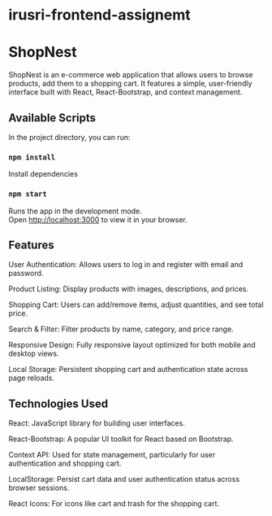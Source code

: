 # irusri-frontend-assignemt

# ShopNest

ShopNest is an e-commerce web application that allows users to browse products, add them to a shopping cart. It features a simple, user-friendly interface built with React, React-Bootstrap, and context management.

## Available Scripts

In the project directory, you can run:

### `npm install`

Install dependencies

### `npm start`

Runs the app in the development mode.\
Open [http://localhost:3000](http://localhost:3000) to view it in your browser.

## Features

User Authentication: Allows users to log in and register with email and password.

Product Listing: Display products with images, descriptions, and prices.

Shopping Cart: Users can add/remove items, adjust quantities, and see total price.

Search & Filter: Filter products by name, category, and price range.

Responsive Design: Fully responsive layout optimized for both mobile and desktop views.

Local Storage: Persistent shopping cart and authentication state across page reloads.

## Technologies Used

React: JavaScript library for building user interfaces.

React-Bootstrap: A popular UI toolkit for React based on Bootstrap.

Context API: Used for state management, particularly for user authentication and shopping cart.

LocalStorage: Persist cart data and user authentication status across browser sessions.

React Icons: For icons like cart and trash for the shopping cart.
